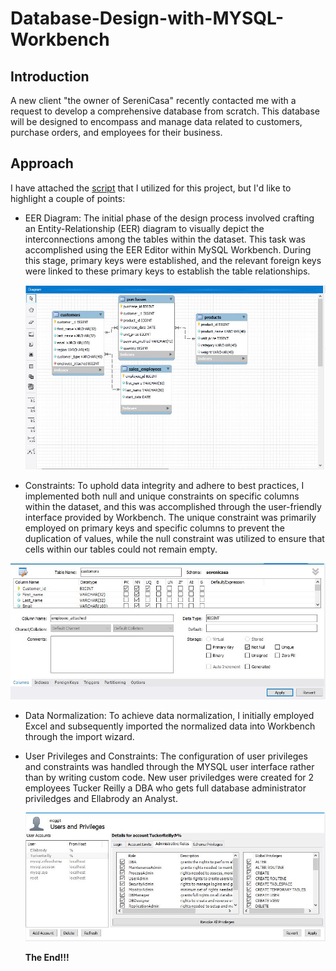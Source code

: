 # Database-Design-with-MYSQL-Workbench
## Introduction
A new client "the owner of SereniCasa" recently contacted me with a request to develop a comprehensive database from scratch. This database will be designed to encompass and manage data related to customers, purchase orders, and employees for their business.

## Approach

I have attached the [script](https://github.com/Tori-Greg/Database-Design-with-MYSQL-Workbench/blob/main/SQL%20SCRIPT%20Database%20Design.sql) that I utilized for this project, but I'd like to highlight a couple of points:
- EER Diagram: The initial phase of the design process involved crafting an Entity-Relationship (EER) diagram to visually depict the interconnections among the tables within the dataset. This task was accomplished using the EER Editor within MySQL Workbench. During this stage, primary keys were established, and the relevant foreign keys were linked to these primary keys to establish the table relationships.
  
  ![](EERDiagram.JPG)

 - Constraints: To uphold data integrity and adhere to best practices, I implemented both null and unique constraints on specific columns within the dataset, and this was accomplished through the user-friendly interface provided by Workbench. The unique constraint was primarily employed on primary keys and specific columns to prevent the duplication of values, while the null constraint was utilized to ensure that cells within our tables could not remain empty.

![](Constraints.JPG)
- Data Normalization: To achieve data normalization, I initially employed Excel and subsequently imported the normalized data into Workbench through the import wizard. 
- User Privileges and Constraints: The configuration of user privileges and constraints was handled through the MYSQL user interface rather than by writing custom code. New user priviledges were created for 2 employees Tucker Reilly a DBA who gets full database administrator priviledges and Ellabrody an Analyst.

  ![](Usersprivi.JPG)

  __The End!!!__
